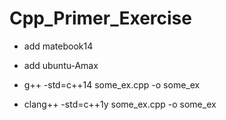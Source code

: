 # Cpp_Primer_Exercise

- add matebook14

- add ubuntu-Amax
- g++ -std=c++14 some_ex.cpp -o some_ex

- clang++ -std=c++1y some_ex.cpp -o some_ex


